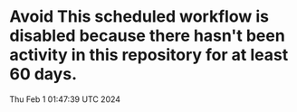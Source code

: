 # Avoid This scheduled workflow is disabled because there hasn't been activity in this repository for at least 60 days.
Thu Feb  1 01:47:39 UTC 2024

